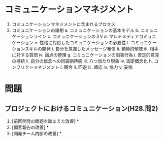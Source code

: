 # コミュニケーションマネジメント
1. コミュニケーションマネジメントに含まれるプロセス
2. コミュニケーションの諸相
	a. コミュニケーションの基本モデル
	b. コミュニケーションライン
	c. コミュニケーションの３V
	d. マルチメディアコミュニケーション
	e. 性格に対応したコミュニケーションの必要性
	f. コミュニケーションスキルの開発
		i. 自分を意識したメッセージ発信
		ii. 積極的傾聴
		iii. 相手に対する質問
		iv. 論点の整理
	g. コミュニケーションの阻害行為
		i. 否定的意見の持続
		ii. 自分の信念への同調期待感
		iii. 八つ当たり現象
		iv. 固定概念化
	h. コンフリクトマネジメント
		i. 競合
		ii. 回避
		iii. 順応
		iv. 協力
		v. 妥協

# 問題
## プロジェクトにおけるコミュニケーション(H28.問2)
1. [前回開発の問題を踏まえた改善]
	* 
2. [顧客報告の改善]
	* 
3. [開発チーム内部の改善]
	* 
